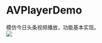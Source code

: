 # AVPlayerDemo
模仿今日头条视频播放，功能基本实现。
</br>
![](https://github.com/sym-/AVPlayerDemo/raw/master/MALAVPlayerDemo/AVPlayer.gif)
